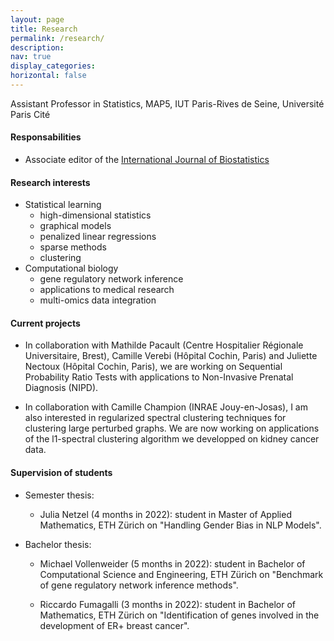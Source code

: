 ```yaml
---
layout: page
title: Research
permalink: /research/
description: 
nav: true
display_categories:
horizontal: false
---
```


Assistant Professor in Statistics, MAP5, IUT Paris-Rives de Seine, Université Paris Cité

#### Responsabilities

- Associate editor of the [International Journal of Biostatistics](https://www.degruyter.com/journal/key/ijb/html)


#### Research interests

- Statistical learning
   - high-dimensional statistics
   - graphical models
   - penalized linear regressions
   - sparse methods
   - clustering
- Computational biology
   - gene regulatory network inference
   - applications to medical research 
   - multi-omics data integration
   
#### Current projects

- In collaboration with Mathilde Pacault (Centre Hospitalier Régionale Universitaire, Brest), Camille Verebi (Hôpital Cochin, Paris) and Juliette Nectoux (Hôpital Cochin, Paris), we are working on Sequential Probability Ratio Tests with applications to Non-Invasive Prenatal Diagnosis (NIPD). 

- In collaboration with Camille Champion (INRAE Jouy-en-Josas), I am also interested in regularized spectral clustering techniques for clustering large perturbed graphs. We are now working on applications of the l1-spectral clustering algorithm we developped on kidney cancer data.

#### Supervision of students

- Semester thesis:
    - Julia Netzel (4 months in 2022): student in Master of Applied Mathematics, ETH Zürich on "Handling Gender Bias in NLP Models".
    
- Bachelor thesis:
    - Michael Vollenweider (5 months in 2022): student in Bachelor of Computational Science and Engineering, ETH Zürich on "Benchmark of gene regulatory network inference methods".
    
    - Riccardo Fumagalli (3 months in 2022): student in Bachelor of Mathematics, ETH Zürich on "Identification of genes involved in the development of ER+ breast cancer".
    
    
